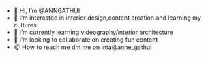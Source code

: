 - 👋 Hi, I’m @ANNGATHUI
- 👀 I’m interested in interior design,content creation and learning my cultures
- 🌱 I’m currently learning videography/interior architecture
- 💞️ I’m looking to collaborate on creating fun content
- 📫 How to reach me dm me on inta@anne_gathui

<!---
ANNGATHUI/ANNGATHUI is a ✨ special ✨ repository because its `README.md` (this file) appears on your GitHub profile.
You can click the Preview link to take a look at your changes.
--->
